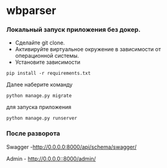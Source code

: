 # wbparser

### Локальный запуск приложения без докер. 
  
* Сделайте git clone.
* Активируйте виртуальное окружение в зависимости от операционной системы.
* Установите зависимости

```shell
pip install -r requirements.txt
```

Далее наберите команду
```shell
python manage.py migrate
```

для запуска приложения
```shell
python manage.py runserver
```

### После разворота

Swagger -http://0.0.0.0:8000/api/schema/swagger/

Admin - http://0.0.0.0::8000/admin/
